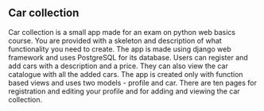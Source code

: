 Car collection
-
Car collection is a small app made for an exam on python web basics course. You are provided with a skeleton and description of what functionality you need to create. The app is made using django web framework and uses PostgreSQL for its database. Users can register and add cars with a description and a price. They can also view the car catalogue with all the added cars. The app is created only with function based views and uses two models - profile and car. There are ten pages for registration and editing your profile and for adding and viewing the car collection. 